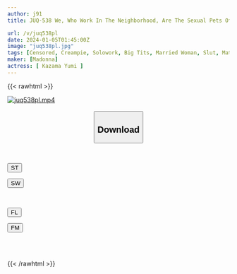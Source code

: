 ```yaml
---
author: j91
title: JUQ-538 We, Who Work In The Neighborhood, Are The Sexual Pets Of Yumi, The Female Neighborhood President. Yumi Kazama

url: /v/juq538pl
date: 2024-01-05T01:45:00Z
image: "juq538pl.jpg"
tags: [Censored, Creampie, Solowork, Big Tits, Married Woman, Slut, Mature Woman	]
maker: [Madonna]
actress: [ Kazama Yumi ]
---
```



{{< rawhtml >}}

<div class="video" data-videoid="xom4WBakVxskL03">
    <a href="javascript:;">
        <img src="/v/juq538pl/juq538pl.jpg" width="WIDTH" height="HEIGHT" alt="juq538pl.mp4" loading="lazy">
    </a>
</div>

<script type="text/javascript" src="https://j91.asia/asset/on-demand-st.js"></script>

<br>
  <link rel="stylesheet" href="https://j91.asia/asset/bs5.css">
  
  <center>
  <button class="btn btn-primary" type="button" data-bs-toggle="collapse" data-bs-target=".multi-collapse" aria-expanded="false" aria-controls="multiCollapseExample1 multiCollapseExample2"><h2>Download</h2></button></center>
</p>
<div class="row">
  <div class="col">
    <div class="collapse multi-collapse" id="multiCollapseExample1">
      <div class="card card-body">
	      	      <br>
<div class="buttons">  
<p><a href="https://streamtape.to/v/xom4WBakVxskL03" target="_blank"><button class="btn-hover color-3"><i class="fa fa-download"></i> ST</button></a></p>
<p><a href="https://flaswish.com/uydvutrpogcf" target="_blank"><button class="btn-hover color-2"><i class="fa fa-download"></i> SW</button></a></p></div>
    </div>
  </div>
</div>
  <div class="col">
    <div class="collapse multi-collapse" id="multiCollapseExample2">
      <div class="card card-body">
	      <br>
<div class="buttons">
<p><a href="javascript:;" target="_blank"><button class="btn-hover color-9"><i class="fa fa-download"></i> FL</button></a></p>
<p><a href="javascript:;" target="_blank"><button class="btn-hover color-8"><i class="fa fa-download"></i> FM</button></a></p></div>
<br><br>
      </div>
    </div>
  </div>
</div>

{{< /rawhtml >}}